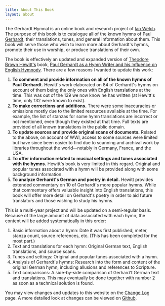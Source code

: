 ```yaml
---
title: About This Book
layout: about
---
```


The Gerhardt Hymnal is an online book and research project of [Ian Welch](http://ianmwelch.com). The purpose of this book is to catalogue all of the known hymns of [Paul Gerhardt](/authors/gerhardt), their translations, tunes, and general information about them. This book will serve those who wish to learn more about Gerhardt's hymns, promote their use in worship, or produce translations of their own.​

The book is effectively an updated and expanded version of [Theodore Brown Hewitt's](/authors/hewitt) book, [Paul Gerhardt as a Hymn Writer and his Influence on English Hymnody](/sources/hewitt). There are a few reasons I wanted to update this work:

1. **To comment and provide information on all of the known hymns of Paul Gerhardt.** Hewitt's work elaborated on 84 of Gerhardt's hymns on account of them being the only ones with English translations at the time. This was out of the 139 we now know he has written (at Hewitt's time, only 132 were known to exist).
2. **To make corrections and additions.** There were some inaccuracies or omissions mostly due to the limited resources available at the time. For example, the list of stanzas for some hymn translations are incorrect or not mentioned, even though they existed at that time. Full texts are provided of all known translations in the public domain.
3. **To update sources and provide original scans of documents.** Related to the above, on account of WWI, access to some sources were limited but have since been easier to find due to scanning and archival work by libraries throughout the world—notably in Germany, France, and the USA.
4. **To offer information related to musical settings and tunes associated with the hymns.** Hewitt's book is very limited in this regard. Original and popular tunes associated with a hymn will be provided along with some background information.
5. **To analyze Gerhardt's German and poetry in detail.** Hewitt provides extended commentary on 10 of Gerhardt's more popular hymns. While that commentary offers valuable insight into English translations, this book will offer more detail on Gerhardt's poetry in order to aid future translators and those wishing to study his hymns. 

This is a multi-year project and will be updated on a semi-regular basis. Because of the large amount of data associated with each hymn, the content will be added systematically in this order:

1. Basic information about a hymn: Date it was first published, meter, stanza count, source references, etc. (This has been completed for the most part.)
2. Text and translations for each hymn: Original German text, English translations, and source scans.
3. Tunes and settings: Original and popular tunes associated with a hymn.
4. Analysis of Gerhardt's hymns: Research into the form and content of the original German hymn, including allusions and references to Scripture.
5. Text comparisons: A side-by-side comparison of Gerhard't German text and translations. This may eventually be done together with number 2 as soon as a technical solution is found.

You may view changes and updates to this website on the [Change Log](/changelog) page. A more detailed look at changes can be viewed on [Github](https://github.com/ianmwelch/GerhardtHymns/commits/gh-pages).
